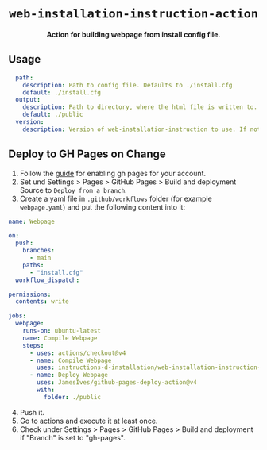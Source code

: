 <div align="center">

# `web-installation-instruction-action`

**Action for building webpage from install config file.**

</div>


## Usage
```yaml
  path:
    description: Path to config file. Defaults to ./install.cfg
    default: ./install.cfg
  output:
    description: Path to directory, where the html file is written to. Defaults to ./public directory.
    default: ./public
  version:
    description: Version of web-installation-instruction to use. If not specified, uses the latest version.
```


## Deploy to GH Pages on Change

1. Follow the [guide](https://docs.github.com/en/pages/getting-started-with-github-pages/creating-a-github-pages-site#creating-a-repository-for-your-site) for enabling gh pages for your account.
2. Set und Settings > Pages > GitHub Pages > Build and deployment  Source to `Deploy from a branch`.
3. Create a yaml file in `.github/workflows` folder (for example `webpage.yaml`) and put the following content into it:

```yaml
name: Webpage

on:
  push:
    branches:
      - main
    paths:
      - "install.cfg"
  workflow_dispatch:

permissions:
  contents: write

jobs:
  webpage:
    runs-on: ubuntu-latest
    name: Compile Webpage
    steps:
      - uses: actions/checkout@v4
      - name: Compile Webpage
        uses: instructions-d-installation/web-installation-instruction-action@v0.1.0
      - name: Deploy Webpage
        uses: JamesIves/github-pages-deploy-action@v4
        with:
          folder: ./public
```

4. Push it.
5. Go to actions and execute it at least once.
6. Check under Settings > Pages > GitHub Pages > Build and deployment if "Branch" is set to "gh-pages".